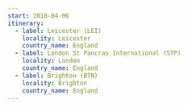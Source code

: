 ```yaml
---
start: 2018-04-06
itinerary:
  - label: Leicester (LEI)
    locality: Leicester
    country_name: England
  - label: London St Pancras International (STP)
    locality: London
    country_name: England
  - label: Brighton (BTN)
    locality: Brighton
    country_name: England
---
```

